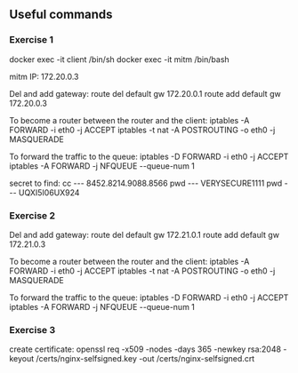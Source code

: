 ## Useful commands

### Exercise 1

docker exec -it client /bin/sh
docker exec -it mitm /bin/bash

mitm IP:
172.20.0.3

Del and add gateway: 
route del default gw 172.20.0.1
route add default gw 172.20.0.3

To become a router between the router and the client: 
iptables -A FORWARD -i eth0 -j ACCEPT
iptables -t nat -A POSTROUTING -o eth0 -j MASQUERADE

To forward the traffic to the queue:
iptables -D FORWARD -i eth0 -j ACCEPT
iptables -A FORWARD -j NFQUEUE --queue-num 1

secret to find:
cc --- 8452.8214.9088.8566
pwd --- VERYSECURE1111
pwd --- UQXI5I06UX924

### Exercise 2
Del and add gateway: 
route del default gw 172.21.0.1
route add default gw 172.21.0.3

To become a router between the router and the client: 
iptables -A FORWARD -i eth0 -j ACCEPT
iptables -t nat -A POSTROUTING -o eth0 -j MASQUERADE

To forward the traffic to the queue:
iptables -D FORWARD -i eth0 -j ACCEPT
iptables -A FORWARD -j NFQUEUE --queue-num 1


### Exercise 3

create certificate: openssl req -x509 -nodes -days 365 -newkey rsa:2048 -keyout /certs/nginx-selfsigned.key -out /certs/nginx-selfsigned.crt

